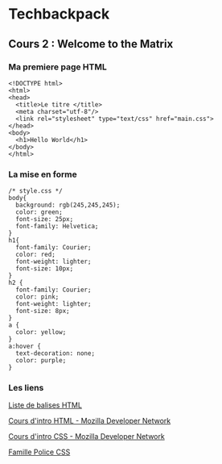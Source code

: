 # Techbackpack

## Cours 2 : Welcome to the Matrix

### Ma premiere page HTML

```
<!DOCTYPE html>
<html>
<head>
  <title>Le titre </title>
  <meta charset="utf-8"/>
  <link rel="stylesheet" type="text/css" href="main.css">
</head>
<body>
  <h1>Hello World</h1>
</body>
</html>
```

### La mise en forme

```
/* style.css */
body{
  background: rgb(245,245,245);
  color: green;
  font-size: 25px;
  font-family: Helvetica;
}
h1{
  font-family: Courier;
  color: red;
  font-weight: lighter;
  font-size: 10px;
}
h2 {
  font-family: Courier;
  color: pink;
  font-weight: lighter;
  font-size: 8px;
}
a {
  color: yellow;
}
a:hover {
  text-decoration: none;
  color: purple;
}

```

### Les liens

[Liste de balises HTML ](http://41mag.fr/liste-des-balises-html5)

[Cours d'intro HTML -  Mozilla Developer Network  ](https://developer.mozilla.org/fr/Apprendre/HTML/Balises_HTML)

[Cours d'intro CSS -  Mozilla Developer Network  ](https://developer.mozilla.org/en-US/docs/Learn/Getting_started_with_the_web/CSS_basics)


[Famille Police CSS  ](https://www.w3.org/Style/Examples/007/fonts.fr.html)




